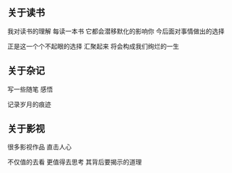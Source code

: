 ## 关于读书

我对读书的理解  每读一本书 它都会潜移默化的影响你 今后面对事情做出的选择

正是这一个个不起眼的选择 汇聚起来 将会构成我们绚烂的一生


## 关于杂记

写一些随笔 感悟  

记录岁月的痕迹


## 关于影视

很多影视作品 直击人心

不仅值的去看 更值得去思考 其背后要揭示的道理
